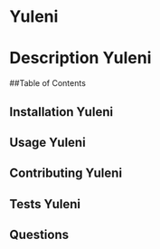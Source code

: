 # Yuleni
  # Description Yuleni
  ##Table of Contents
  ## Installation Yuleni
  ## Usage Yuleni
  ## Contributing Yuleni
  ## Tests Yuleni
  ## Questions
  
